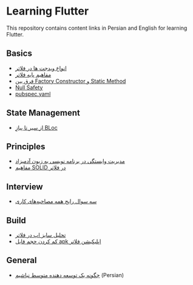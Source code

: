 # Learning Flutter

This repository contains content links in Persian and English for learning Flutter.

## Basics
- [انواع ویدجت  ها در فلاتر](https://vrgl.ir/PKsgS)
- [مفاهیم پایه فلاتر](https://vrgl.ir/hb8yD)
- [فرق بین Factory Constructor و Static Method](https://vrgl.ir/uTF8S)
- [Null Safety](https://vrgl.ir/5j891)
- [pubspec.yaml](https://vrgl.ir/nafrh)

## State Management
- [‌از سیر تا پیازِ BLoc](https://vrgl.ir/nap9M)

## Principles
- [مدیریت وابستگی در برنامه نویسی به زبون آدمیزاد](https://vrgl.ir/z8xDz)
- [مفاهیم SOLID در فلاتر](https://vrgl.ir/G52RF)

## Interview
- [سه سوال رایج همه مصاحبه‌های کاری](https://vrgl.ir/D7kwt)

## Build
- [تحلیل سایز اپ در فلاتر](https://vrgl.ir/hJFsd)
- [کم کردن حجم فایل apk اپلیکیشن فلاتر](https://vrgl.ir/UrS7I)

## General
- [چگونه یک توسعه دهنده متوسط نباشیم](https://vrgl.ir/lG3XF) (Persian)
